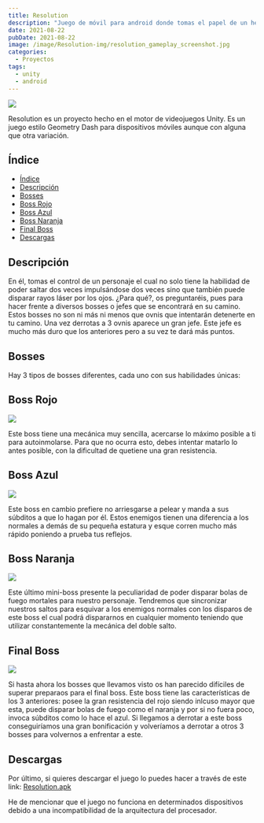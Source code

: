 ```yaml
---
title: Resolution
description: "Juego de móvil para android donde tomas el papel de un héroe que tiene que salvar al mundo de los OVNIs."
date: 2021-08-22
pubDate: 2021-08-22
image: /image/Resolution-img/resolution_gameplay_screenshot.jpg
categories:
  - Proyectos
tags:
  - unity
  - android
---
```


![](/image/Resolution-img/menuPrincipal-Resolution.jpg)

Resolution es un proyecto hecho en el motor de videojuegos Unity. Es un juego estilo Geometry Dash para dispositivos móviles aunque con alguna que otra variación.

## Índice
- [Índice](#índice)
- [Descripción](#descripción)
- [Bosses](#bosses)
- [Boss Rojo](#boss-rojo)
- [Boss Azul](#boss-azul)
- [Boss Naranja](#boss-naranja)
- [Final Boss](#final-boss)
- [Descargas](#descargas)

<a id="descripcion"></a>
## Descripción
En él, tomas el control de un personaje el cual no solo tiene la habilidad de poder saltar dos veces impulsándose dos veces sino que también puede disparar rayos láser por los ojos. ¿Para qué?, os preguntaréis, pues para hacer frente a diversos bosses o jefes que se encontrará en su camino.
Estos bosses no son ni más ni menos que ovnis que intentarán detenerte en tu camino. Una vez derrotas a 3 ovnis aparece un gran jefe. Este jefe es mucho más duro que los anteriores pero a su vez te dará más puntos.

<a id="bosses"></a>
## Bosses
Hay 3 tipos de bosses diferentes, cada uno con sus habilidades únicas:

<a id="bossRojo"></a>
## Boss Rojo
![](/image/Resolution-img/bossRojo-Resolution.jpg)

Este boss tiene una mecánica muy sencilla, acercarse lo máximo posible a ti para autoinmolarse. Para que no ocurra esto, debes intentar matarlo lo antes posible, con la dificultad de quetiene una gran resistencia.

<a id="bossAzul"></a>
## Boss Azul
![](/image/Resolution-img/bossAzul-Resolution.jpg)

Este boss en cambio prefiere no arriesgarse a pelear y manda a sus súbditos a que lo hagan por él. Estos enemigos tienen una diferencia a los normales a demás de su pequeña estatura y esque corren mucho más rápido poniendo a prueba tus reflejos.

<a id="bossNaranja"></a>
## Boss Naranja
![](/image/Resolution-img/bossNaranja-Resolution.jpg)

Este último mini-boss presente la peculiaridad de poder disparar bolas de fuego mortales para nuestro personaje. Tendremos que sincronizar nuestros saltos para esquivar a los enemigos normales con los disparos de este boss el cual podrá dispararnos en cualquier momento teniendo que utilizar constantemente la mecánica del doble salto.

<a id="finalBoss"></a>
## Final Boss
![](/image/Resolution-img/finalBoss-Resolution.jpg)

Si hasta ahora los bosses que llevamos visto os han parecido difíciles de superar preparaos para el final boss. Este boss tiene las características de los 3 anteriores: posee la gran resistencia del rojo siendo inlcuso mayor que esta, puede disparar bolas de fuego como el naranja y por si no fuera poco, invoca súbditos como lo hace el azul.
Si llegamos a derrotar a este boss conseguiríamos una gran bonificación y volveríamos a derrotar a otros 3 bosses para volvernos a enfrentar a este.

<a id="descargas"></a>
## Descargas
Por último, si quieres descargar el juego lo puedes hacer a través de este link: <a href="../image/Resolution-img/Resolution.apk" download>Resolution.apk</a>

He de mencionar que el juego no funciona en determinados dispositivos debido a una incompatibilidad de la arquitectura del procesador.
